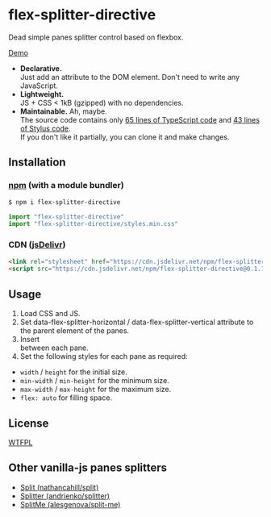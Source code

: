 # flex-splitter-directive

Dead simple panes splitter control based on flexbox.

[Demo](https://luncheon.github.io/flex-splitter-directive/)

* **Declarative.**  
  Just add an attribute to the DOM element. Don't need to write any JavaScript.
* **Lightweight.**  
  JS + CSS < 1kB (gzipped) with no dependencies.
* **Maintainable.** Ah, maybe.  
  The source code contains only [65 lines of TypeScript code](https://github.com/luncheon/flex-splitter-directive/blob/master/src/index.ts) and [43 lines of Stylus code](https://github.com/luncheon/flex-splitter-directive/blob/master/src/styles.styl).  
  If you don't like it partially, you can clone it and make changes.


## Installation

### [npm](https://www.npmjs.com/package/flex-splitter-directive) (with a module bundler)

```sh
$ npm i flex-splitter-directive
```

```js
import "flex-splitter-directive"
import "flex-splitter-directive/styles.min.css"
```

### CDN ([jsDelivr](https://www.jsdelivr.com/package/npm/flex-splitter-directive))

```html
<link rel="stylesheet" href="https://cdn.jsdelivr.net/npm/flex-splitter-directive@0.1.1/styles.min.css">
<script src="https://cdn.jsdelivr.net/npm/flex-splitter-directive@0.1.1"></script>
```


## Usage

1. Load CSS and JS.
2. Set data-flex-splitter-horizontal / data-flex-splitter-vertical attribute to the parent element of the panes.
3. Insert <div role="separator"></div> between each pane.
4. Set the following styles for each pane as required:
  * `width` / `height` for the initial size.
  * `min-width` / `min-height` for the minimum size.
  * `max-width` / `max-height` for the maximum size.
  * `flex: auto` for filling space.


## License

[WTFPL](http://www.wtfpl.net/)


## Other vanilla-js panes splitters

* [Split (nathancahill/split)](https://github.com/nathancahill/split)
* [Splitter (andrienko/splitter)](https://github.com/andrienko/splitter)
* [SplitMe (alesgenova/split-me)](https://github.com/alesgenova/split-me)

